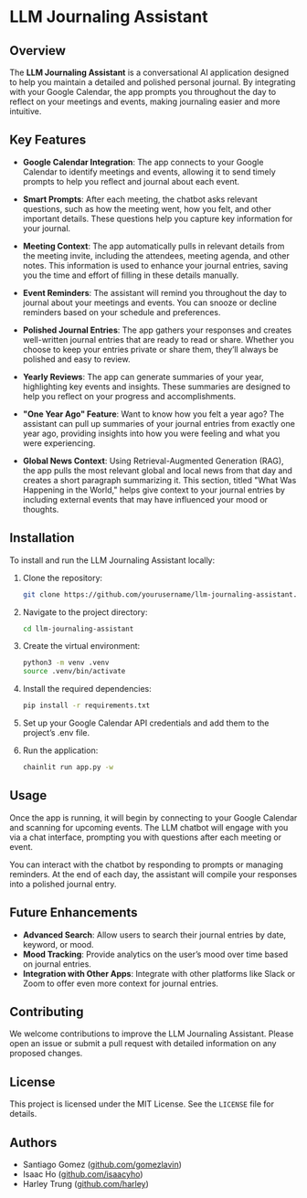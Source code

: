 # LLM Journaling Assistant

## Overview

The **LLM Journaling Assistant** is a conversational AI application designed to help you maintain a detailed and polished personal journal. By integrating with your Google Calendar, the app prompts you throughout the day to reflect on your meetings and events, making journaling easier and more intuitive.

## Key Features

- **Google Calendar Integration**: The app connects to your Google Calendar to identify meetings and events, allowing it to send timely prompts to help you reflect and journal about each event.
  
- **Smart Prompts**: After each meeting, the chatbot asks relevant questions, such as how the meeting went, how you felt, and other important details. These questions help you capture key information for your journal.

- **Meeting Context**: The app automatically pulls in relevant details from the meeting invite, including the attendees, meeting agenda, and other notes. This information is used to enhance your journal entries, saving you the time and effort of filling in these details manually.

- **Event Reminders**: The assistant will remind you throughout the day to journal about your meetings and events. You can snooze or decline reminders based on your schedule and preferences.

- **Polished Journal Entries**: The app gathers your responses and creates well-written journal entries that are ready to read or share. Whether you choose to keep your entries private or share them, they’ll always be polished and easy to review.

- **Yearly Reviews**: The app can generate summaries of your year, highlighting key events and insights. These summaries are designed to help you reflect on your progress and accomplishments.

- **"One Year Ago" Feature**: Want to know how you felt a year ago? The assistant can pull up summaries of your journal entries from exactly one year ago, providing insights into how you were feeling and what you were experiencing.

- **Global News Context**: Using Retrieval-Augmented Generation (RAG), the app pulls the most relevant global and local news from that day and creates a short paragraph summarizing it. This section, titled "What Was Happening in the World," helps give context to your journal entries by including external events that may have influenced your mood or thoughts.

## Installation

To install and run the LLM Journaling Assistant locally:

1. Clone the repository:
    ```bash
   git clone https://github.com/yourusername/llm-journaling-assistant.git
   ```

2.	Navigate to the project directory:
    ```bash
    cd llm-journaling-assistant
    ```

3.	Create the virtual environment:
    ```bash
    python3 -m venv .venv
    source .venv/bin/activate
    ```

4.	Install the required dependencies:
    ```bash
    pip install -r requirements.txt
    ```

5.	Set up your Google Calendar API credentials and add them to the project’s .env file.

6.	Run the application:
    ```bash
    chainlit run app.py -w
    ```

## Usage

Once the app is running, it will begin by connecting to your Google Calendar and scanning for upcoming events. The LLM chatbot will engage with you via a chat interface, prompting you with questions after each meeting or event.

You can interact with the chatbot by responding to prompts or managing reminders. At the end of each day, the assistant will compile your responses into a polished journal entry.

## Future Enhancements

- **Advanced Search**: Allow users to search their journal entries by date, keyword, or mood.
- **Mood Tracking**: Provide analytics on the user’s mood over time based on journal entries.
- **Integration with Other Apps**: Integrate with other platforms like Slack or Zoom to offer even more context for journal entries.

## Contributing

We welcome contributions to improve the LLM Journaling Assistant. Please open an issue or submit a pull request with detailed information on any proposed changes.

## License

This project is licensed under the MIT License. See the `LICENSE` file for details.

## Authors

- Santiago Gomez ([github.com/gomezlavin](https://github.com/gomezlavin))
- Isaac Ho ([github.com/isaacyho](https://github.com/isaacyho))
- Harley Trung ([github.com/harley](https://github.com/harley))
